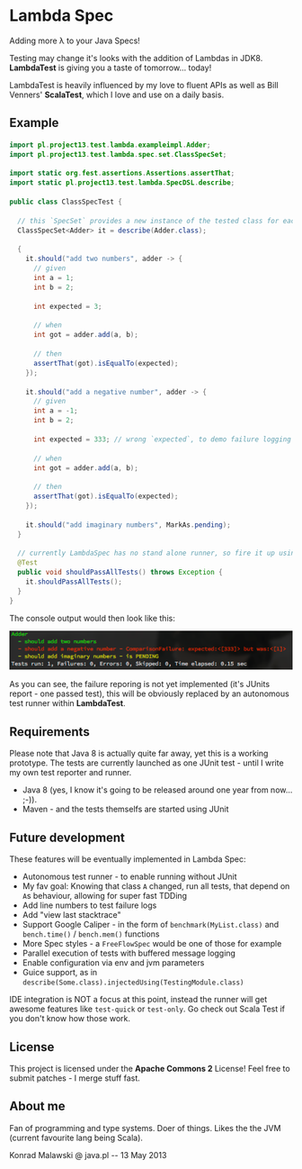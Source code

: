 Lambda Spec
===========

Adding more λ to your Java Specs!

Testing may change it's looks with the addition of Lambdas in JDK8.
**LambdaTest** is giving you a taste of tomorrow... today!

LambdaTest is heavily influenced by my love to fluent APIs as well as
Bill Venners' **ScalaTest**, which I love and use on a daily basis.

Example
-------

```java
import pl.project13.test.lambda.exampleimpl.Adder;
import pl.project13.test.lambda.spec.set.ClassSpecSet;

import static org.fest.assertions.Assertions.assertThat;
import static pl.project13.test.lambda.SpecDSL.describe;

public class ClassSpecTest {

  // this `SpecSet` provides a new instance of the tested class for each `should`
  ClassSpecSet<Adder> it = describe(Adder.class);

  {
    it.should("add two numbers", adder -> {
      // given
      int a = 1;
      int b = 2;

      int expected = 3;

      // when
      int got = adder.add(a, b);

      // then
      assertThat(got).isEqualTo(expected);
    });

    it.should("add a negative number", adder -> {
      // given
      int a = -1;
      int b = 2;

      int expected = 333; // wrong `expected`, to demo failure logging

      // when
      int got = adder.add(a, b);

      // then
      assertThat(got).isEqualTo(expected);
    });

    it.should("add imaginary numbers", MarkAs.pending);
  }

  // currently LambdaSpec has no stand alone runner, so fire it up using JUnit
  @Test
  public void shouldPassAllTests() throws Exception {
    it.shouldPassAllTests();
  }
}
```

The console output would then look like this:

![Example run](doc/example.png)

As you can see, the failure reporing is not yet implemented (it's JUnits report - one passed test),
this will be obviously replaced by an autonomous test runner within **LambdaTest**.

Requirements
------------

Please note that Java 8 is actually quite far away, yet this is a working prototype.
The tests are currently launched as one JUnit test - until I write my own test reporter and runner.

* Java 8 (yes, I know it's going to be released around one year from now... ;-)).
* Maven - and the tests themselfs are started using JUnit

Future development
------------------
These features will be eventually implemented in Lambda Spec:

* Autonomous test runner - to enable running without JUnit
* My fav goal: Knowing that class `A` changed, run all tests, that depend on `A`s behaviour, allowing for super fast TDDing
* Add line numbers to test failure logs
* Add "view last stacktrace"
* Support Google Caliper - in the form of `benchmark(MyList.class)` and `bench.time()` / `bench.mem()` functions
* More Spec styles - a `FreeFlowSpec` would be one of those for example
* Parallel execution of tests with buffered message logging
* Enable configuration via env and jvm parameters
* Guice support, as in `describe(Some.class).injectedUsing(TestingModule.class)`

IDE integration is NOT a focus at this point, instead the runner will get awesome features like `test-quick` or `test-only`.
Go check out Scala Test if you don't know how those work.

License
-------
This project is licensed under the **Apache Commons 2** License!
Feel free to submit patches - I merge stuff fast.

About me
--------
Fan of programming and type systems. Doer of things. Likes the the JVM (current favourite lang being Scala).

Konrad Malawski @ java.pl -- 13 May 2013
